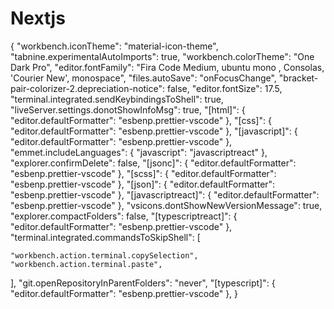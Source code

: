 # Nextjs
{
  "workbench.iconTheme": "material-icon-theme",
  "tabnine.experimentalAutoImports": true,
  "workbench.colorTheme": "One Dark Pro",
  "editor.fontFamily": "Fira Code Medium, ubuntu mono , Consolas, 'Courier New', monospace",
  "files.autoSave": "onFocusChange",
  "bracket-pair-colorizer-2.depreciation-notice": false,
  "editor.fontSize": 17.5,
  "terminal.integrated.sendKeybindingsToShell": true,
  "liveServer.settings.donotShowInfoMsg": true,
  "[html]": {
    "editor.defaultFormatter": "esbenp.prettier-vscode"
  },
  "[css]": {
    "editor.defaultFormatter": "esbenp.prettier-vscode"
  },
  "[javascript]": {
    "editor.defaultFormatter": "esbenp.prettier-vscode"
  },
  "emmet.includeLanguages": {
    "javascript": "javascriptreact"
  },
  "explorer.confirmDelete": false,
  "[jsonc]": {
    "editor.defaultFormatter": "esbenp.prettier-vscode"
  },
  "[scss]": {
    "editor.defaultFormatter": "esbenp.prettier-vscode"
  },
  "[json]": {
    "editor.defaultFormatter": "esbenp.prettier-vscode"
  },
  "[javascriptreact]": {
    "editor.defaultFormatter": "esbenp.prettier-vscode"
  },
  "vsicons.dontShowNewVersionMessage": true,
  "explorer.compactFolders": false,
  "[typescriptreact]": {
    "editor.defaultFormatter": "esbenp.prettier-vscode"
  },
  "terminal.integrated.commandsToSkipShell": [

    "workbench.action.terminal.copySelection",
    "workbench.action.terminal.paste",
],
"git.openRepositoryInParentFolders": "never",
"[typescript]": {
  "editor.defaultFormatter": "esbenp.prettier-vscode"
},
}
